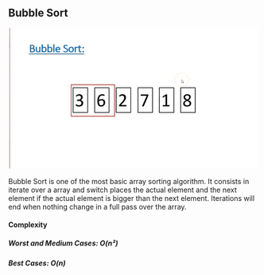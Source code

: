 ## Bubble Sort

<p align="center">
    <img src="../.github/bubble-sort.gif">
</p>

Bubble Sort is one of the most basic array sorting algorithm. It consists in iterate over a array and switch places the actual element and the next element if the actual element is bigger than the next element. Iterations will end when nothing change in a full pass over the array.

#### Complexity 
##### Worst and Medium Cases: O(n²)
##### Best Cases: O(n)